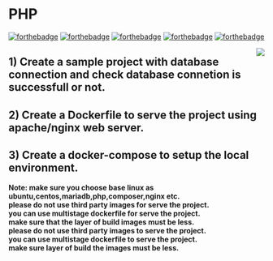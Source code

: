# PHP

[![forthebadge](https://forthebadge.com/images/badges/built-with-love.svg)](https://forthebadge.com)
[![forthebadge](https://forthebadge.com/images/badges/0-percent-optimized.svg)](https://forthebadge.com)
[![forthebadge](https://forthebadge.com/images/badges/powered-by-coffee.svg)](https://forthebadge.com)
[![forthebadge](https://forthebadge.com/images/badges/powered-by-responsibility.svg)](https://forthebadge.com)
[![forthebadge](https://forthebadge.com/images/badges/built-by-developers.svg)](https://forthebadge.com)

<img align='right' src="https://miro.medium.com/max/624/1*hWVuG63ZyXU7o8idgUHW5g.gif">

## 1) Create a sample project with database connection and check database connetion is successfull or not.
## 2) Create a Dockerfile to serve the project using apache/nginx web server.
## 3) Create a docker-compose to setup the local environment.

**Note: make sure you choose base linux as ubuntu,centos,mariadb,php,composer,nginx etc.**<br />
**please do not use third party images for serve the project.**<br />
**you can use multistage dockerfile for serve the project.**<br />
**make sure that the layer of build images must be less.**<br />
**please do not use third party images to serve the project.**<br />
**you can use multistage dockerfile to serve the project.**<br />
**make sure layer of build the images must be less.**<br />
